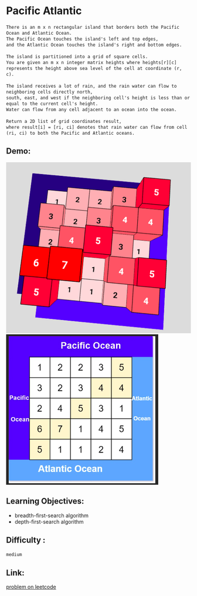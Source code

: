 # Pacific Atlantic

    There is an m x n rectangular island that borders both the Pacific Ocean and Atlantic Ocean.
    The Pacific Ocean touches the island's left and top edges,
    and the Atlantic Ocean touches the island's right and bottom edges.

    The island is partitioned into a grid of square cells.
    You are given an m x n integer matrix heights where heights[r][c] represents the height above sea level of the cell at coordinate (r, c).
 
    The island receives a lot of rain, and the rain water can flow to neighboring cells directly north,
    south, east, and west if the neighboring cell's height is less than or equal to the current cell's height.
    Water can flow from any cell adjacent to an ocean into the ocean.
    
    Return a 2D list of grid coordinates result,
    where result[i] = [ri, ci] denotes that rain water can flow from cell (ri, ci) to both the Pacific and Atlantic oceans.

## Demo:

![3d](./pacific_atlantic3d.png)
![2d](./pacific_atlantic_2d.png)

## Learning Objectives:

- breadth-first-search algorithm
- depth-first-search algorithm

## Difficulty :

`medium`
## Link:
[problem on leetcode](https://leetcode.com/problems/pacific-atlantic-water-flow/)
